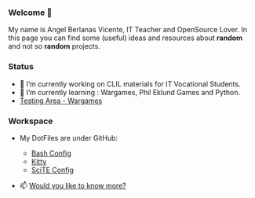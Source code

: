 ### Welcome 👋

My name is Angel Berlanas Vicente, IT Teacher and OpenSource Lover.
In this page you can find some (useful) ideas and resources about **random** and not so **random** projects.

### Status

- 🔭 I’m currently working on CLIL materials for IT Vocational Students.
- 🌱 I’m currently learning : Wargames, Phil Eklund Games and Python.
- [Testing Area - Wargames](./Games/Readme.md)

### Workspace

- My DotFiles are under GitHub:

	* [Bash Config](./Bash/dot.bashrc)
	* [Kitty](./Kitty/kitty.conf)
	* [SciTE Config](./Scite/SciTEUser.properties)
	
- 📫 [Would you like to know more?](./LongReadme.org)
